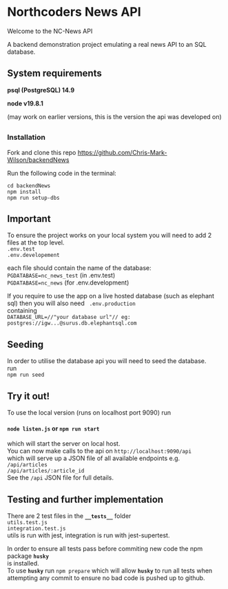 # Northcoders News API

Welcome to the NC-News API

A backend demonstration project emulating a real news API to an SQL database.

## System requirements
**psql (PostgreSQL) 14.9** 

**node v19.8.1**

 (may work on earlier versions, this is the version the api was developed on)
##
### Installation 
Fork and clone this repo https://github.com/Chris-Mark-Wilson/backendNews

Run the following code in the terminal:

    cd backendNews
    npm install
    npm run setup-dbs  

## **Important**
To ensure the project works on your local system you will need to add 2 files at the top level.  
 `.env.test`  
 `.env.developement`

each file should contain the name of the database:  
`PGDATABASE=nc_news_test` (in .env.test)  
`PGDATABASE=nc_news` (for .env.development)

If you require to use the app on a live hosted database (such as elephant sql) then you will also need 
` .env.production`  
containing  
`DATABASE_URL=//"your database url"// eg: postgres://igw...@surus.db.elephantsql.com`  

## Seeding
In order to utilise the database api you will need to seed the database.  
run  
`npm run seed`  

## Try it out!
To use the local version (runs on localhost port 9090)
run  
#### `node listen.js` or `npm run start`
which will start the server on local host.  
You can now make calls to the api on `http://localhost:9090/api`  
which will serve up a JSON file of all available endpoints e.g.  
`/api/articles`  
`/api/articles/:article_id`  
See the `/api` JSON file for full details.  

## Testing and further implementation
There are 2 test files  in the **`__tests__`** folder  
`utils.test.js`  
`integration.test.js`  
utils is run with jest, integration is run with jest-supertest.

In order to ensure all tests pass before commiting new code the npm package **`husky`**  
is installed.  
To use **`husky`** run `npm prepare` which will allow **`husky`** to run all tests when attempting any commit to ensure no bad code is pushed up to github.







